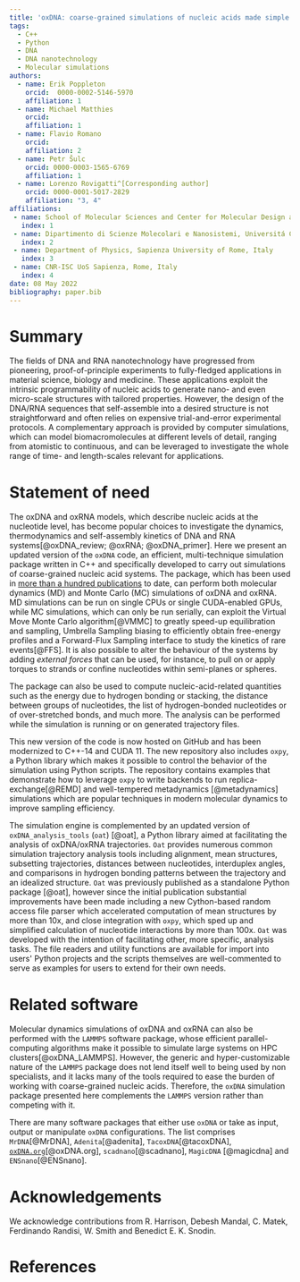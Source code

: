 ```yaml
---
title: 'oxDNA: coarse-grained simulations of nucleic acids made simple'
tags:
  - C++
  - Python
  - DNA
  - DNA nanotechnology
  - Molecular simulations
authors:
  - name: Erik Poppleton
	orcid:  0000-0002-5146-5970 
    affiliation: 1
  - name: Michael Matthies
  	orcid: 
    affiliation: 1
  - name: Flavio Romano
  	orcid: 
  	affiliation: 2
  - name: Petr Šulc
   	orcid: 0000-0003-1565-6769
   	affiliation: 1
  - name: Lorenzo Rovigatti^[Corresponding author]
    orcid: 0000-0001-5017-2829
    affiliation: "3, 4"
affiliations:
 - name: School of Molecular Sciences and Center for Molecular Design and Biomimetics, The Biodesign Institute, Arizona State University, USA
   index: 1
 - name: Dipartimento di Scienze Molecolari e Nanosistemi, Universitá Ca Foscari di Venezia, Italy
   index: 2
 - name: Department of Physics, Sapienza University of Rome, Italy
   index: 3
 - name: CNR-ISC UoS Sapienza, Rome, Italy
   index: 4
date: 08 May 2022
bibliography: paper.bib
---
```


# Summary

The fields of DNA and RNA nanotechnology have progressed from pioneering, proof-of-principle experiments to fully-fledged applications in material science, biology and medicine. These applications exploit the intrinsic programmability of nucleic acids to generate nano- and even micro-scale structures with tailored properties. However, the design of the DNA/RNA sequences that self-assemble into a desired structure is not straightforward and often relies on expensive trial-and-error experimental protocols. A complementary approach is provided by computer simulations, which can model biomacromolecules at different levels of detail, ranging from atomistic to continuous, and can be leveraged to investigate the whole range of time- and length-scales relevant for applications.

# Statement of need

The oxDNA and oxRNA models, which describe nucleic acids at the nucleotide level, has become popular choices to investigate the dynamics, thermodynamics and self-assembly kinetics of DNA and RNA systems[@oxDNA_review; @oxRNA; @oxDNA_primer]. Here we present an updated version of the `oxDNA` code, an efficient, multi-technique simulation package written in C++ and specifically developed to carry out simulations of coarse-grained nucleic acid systems. The package, which has been used in [more than a hundred publications](https://publons.com/researcher/3051012/oxdna-oxrna/) to date, can perform both molecular dynamics (MD) and Monte Carlo (MC) simulations of oxDNA and oxRNA. MD simulations can be run on single CPUs or single CUDA-enabled GPUs, while MC simulations, which can only be run serially, can exploit the Virtual Move Monte Carlo algorithm[@VMMC] to greatly speed-up equilibration and sampling, Umbrella Sampling biasing to efficiently obtain free-energy profiles and a Forward-Flux Sampling interface to study the kinetics of rare events[@FFS]. It is also possible to alter the behaviour of the systems by adding *external forces* that can be used, for instance, to pull on or apply torques to strands or confine nucleotides within semi-planes or spheres.

The package can also be used to compute nucleic-acid-related quantities such as the energy due to hydrogen bonding or stacking, the distance between groups of nucleotides, the list of hydrogen-bonded nucleotides or of over-stretched bonds, and much more. The analysis can be performed while the simulation is running or on generated trajectory files. 

This new version of the code is now hosted on GitHub and has been modernized to C++-14 and CUDA 11. The new repository also includes `oxpy`, a Python library which makes it possible to control the behavior of the simulation using Python scripts. The repository contains examples that demonstrate how to leverage `oxpy` to write backends to run replica-exchange[@REMD] and well-tempered metadynamics [@metadynamics] simulations which are popular techniques in modern molecular dynamics to improve sampling efficiency.

The simulation engine is complemented by an updated version of `oxDNA_analysis_tools` (`oat`) [@oat], a Python library aimed at facilitating the analysis of oxDNA/oxRNA trajectories. `Oat` provides numerous common simulation trajectory analysis tools including alignment, mean structures, subsetting trajectories, distances between nucleotides, interduplex angles, and comparisons in hydrogen bonding patterns between the trajectory and an idealized structure. `Oat` was previously published as a standalone Python package [@oat], however since the initial publication substantial improvements have been made including a new Cython-based random access file parser which accelerated computation of mean structures by more than 10x, and close integration with `oxpy`, which sped up and simplified calculation of nucleotide interactions by more than 100x. `Oat` was developed with the intention of facilitating other, more specific, analysis tasks. The file readers and utility functions are available for import into users' Python projects and the scripts themselves are well-commented to serve as examples for users to extend for their own needs.

# Related software

Molecular dynamics simulations of oxDNA and oxRNA can also be performed with the `LAMMPS` software package, whose efficient parallel-computing algorithms make it possible to simulate large systems on HPC clusters[@oxDNA_LAMMPS]. However, the generic and hyper-customizable nature of the `LAMMPS` package does not lend itself well to being used by non specialists, and it lacks many of the tools required to ease the burden of working with coarse-grained nucleic acids. Therefore, the `oxDNA` simulation package presented here complements the `LAMMPS` version rather than competing with it.

There are many software packages that either use `oxDNA` or take as input, output or manipulate `oxDNA` configurations. The list comprises `MrDNA`[@MrDNA], `Adenita`[@adenita], `TacoxDNA`[@tacoxDNA], [`oxDNA.org`](https://oxdna.org/)[@oxDNA.org], `scadnano`[@scadnano], `MagicDNA` [@magicdna] and `ENSnano`[@ENSnano].

# Acknowledgements

We acknowledge contributions from R. Harrison, Debesh Mandal, C. Matek, Ferdinando Randisi, W. Smith and Benedict E. K. Snodin.

# References

